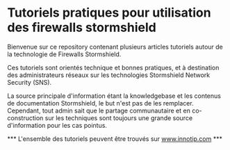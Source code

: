 # Tutoriels pratiques pour utilisation des firewalls stormshield

Bienvenue sur ce repository contenant plusieurs articles tutoriels autour de la technologie de Firewalls Stormshield.

Ces tutoriels sont orientés technique et bonnes pratiques, et à destination des administrateurs réseaux sur les technologies Stormshield Network Security (SNS).

La source principale d'information étant la knowledgebase et les contenus de documentation Stormshield, le but n'est pas de les remplacer. Cependant, tout admin sait que le partage communautaire et en co-construction sur les techniques sont toujours une grande source d'information pour les cas pointus.

*** L'ensemble des tutoriels peuvent être trouvés sur www.innotip.com ***
